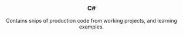 <h3 align="center">C#</h3>

  <p align="center">
Contains snips of production code from working projects, and learning examples.
  </p>
</div>
